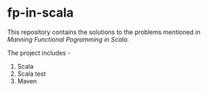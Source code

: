 # fp-in-scala
This repository contains the solutions to the problems mentioned in *Manning Functional Pogramming in Scala.*

The project includes - 
1. Scala
2. Scala test
3. Maven 
